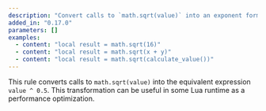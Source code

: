 ```yaml
---
description: "Convert calls to `math.sqrt(value)` into an exponent form (`value ^ 0.5`)"
added_in: "0.17.0"
parameters: []
examples:
  - content: "local result = math.sqrt(16)"
  - content: "local result = math.sqrt(x + y)"
  - content: "local result = math.sqrt(calculate_value())"
---
```


This rule converts calls to `math.sqrt(value)` into the equivalent expression `value ^ 0.5`. This transformation can be useful in some Lua runtime as a performance optimization.
